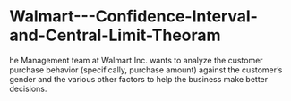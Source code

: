 # Walmart---Confidence-Interval-and-Central-Limit-Theoram
he Management team at Walmart Inc. wants to analyze the customer purchase behavior (specifically, purchase amount) against the customer’s gender and the various other factors to help the business make better decisions. 
